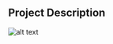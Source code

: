 ## Project Description


![alt text](https://github.com/HyeongHan/hyeonghan.github.io/figs/SPT2023_cut.png)
